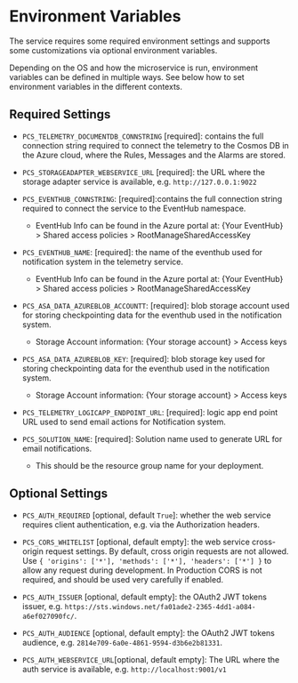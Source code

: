 # Environment Variables

The service requires some required environment settings and supports some
customizations via optional environment variables.

Depending on the OS and how the microservice is run, environment variables
can be defined in multiple ways. See below how to set environment variables
in the different contexts.

## Required Settings

* `PCS_TELEMETRY_DOCUMENTDB_CONNSTRING` [required]: contains the full connection
string required to connect the telemetry to the Cosmos DB in the Azure cloud, 
where the Rules, Messages and the Alarms are stored.

* `PCS_STORAGEADAPTER_WEBSERVICE_URL` [required]: the URL where the storage 
adapter service is available, e.g. `http://127.0.0.1:9022`

* `PCS_EVENTHUB_CONNSTRING`: [required]:contains the full connection 
string required to connect the service to the EventHub namespace.
  * EventHub Info can be found in the Azure portal at:
    {Your EventHub} > Shared access policies > RootManageSharedAccessKey

* `PCS_EVENTHUB_NAME`: [required]: the name of the eventhub used 
for notification system in the telemetry service.
  * EventHub Info can be found in the Azure portal at:
    {Your EventHub} > Shared access policies > RootManageSharedAccessKey

* `PCS_ASA_DATA_AZUREBLOB_ACCOUNTT`: [required]: blob storage account 
used for storing checkpointing data for the eventhub used in the notification system.
  * Storage Account information:
    {Your storage account} > Access keys

* `PCS_ASA_DATA_AZUREBLOB_KEY`: [required]: blob storage key used 
for storing checkpointing data for the eventhub used in the notification system.
  * Storage Account information:
    {Your storage account} > Access keys

* `PCS_TELEMETRY_LOGICAPP_ENDPOINT_URL`: [required]: logic app end point
URL used to send email actions for Notification system.

* `PCS_SOLUTION_NAME`: [required]: Solution name used to generate URL
for email notifications.
  * This should be the resource group name for your deployment.

## Optional Settings

* `PCS_AUTH_REQUIRED` [optional, default `True`]: whether the web service requires client authentication, e.g. via the Authorization headers.

* `PCS_CORS_WHITELIST` [optional, default empty]: the web service cross-origin request settings. By default, cross origin requests are not allowed.
  Use `{ 'origins': ['*'], 'methods': ['*'], 'headers': ['*'] }` to allow any request during development.  In Production CORS is not required, and should be used very carefully if enabled.

* `PCS_AUTH_ISSUER` [optional, default empty]: the OAuth2 JWT tokens issuer, e.g. `https://sts.windows.net/fa01ade2-2365-4dd1-a084-a6ef027090fc/`.

* `PCS_AUTH_AUDIENCE` [optional, default empty]: the OAuth2 JWT tokens audience, e.g. `2814e709-6a0e-4861-9594-d3b6e2b81331`.

* `PCS_AUTH_WEBSERVICE_URL`[optional, default empty]: The URL where the auth service is available, e.g. `http://localhost:9001/v1`
